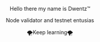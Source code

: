 

<p align="center">
Hello there my name is Dwentz™
<p align="center">
Node validator and testnet entusias
<p align="center">
🌪️Keep learning🌪️
